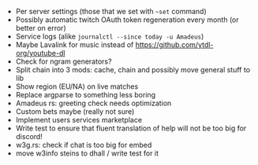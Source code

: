 - Per server settings (those that we set with `~set` command)
- Possibly automatic twitch OAuth token regeneration every month (or better on error)
- Service logs (alike `journalctl --since today -u Amadeus`)
- Maybe Lavalink for music instead of https://github.com/ytdl-org/youtube-dl
- Check for ngram generators?
- Split chain into 3 mods: cache, chain and possibly move general stuff to lib
- Show region (EU/NA) on live matches
- Replace argparse to something less boring
- Amadeus rs: greeting check needs optimization
- Custom bets maybe (really not sure)
- Implement users services marketplace
- Write test to ensure that fluent translation of help will not be too big for discord!
- w3g.rs: check if chat is too big for embed
- move w3info steins to dhall / write test for it
